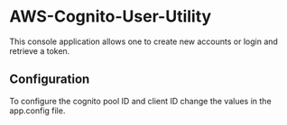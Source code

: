 # AWS-Cognito-User-Utility
This console application allows one to create new accounts or login and retrieve a token.
## Configuration
To configure the cognito pool ID and client ID change the values in the app.config file.
